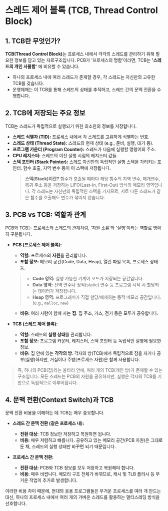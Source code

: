 # 스레드 제어 블록 (TCB, Thread Control Block)

## 1. TCB란 무엇인가?

<b>TCB(Thread Control Block)</b>는 프로세스 내에서 각각의 스레드를 관리하기 위해 필요한 정보를 담고 있는 자료구조입니다. PCB가 '프로세스의 명함'이라면, TCB는 **'스레드의 개인 사물함'** 에 비유할 수 있습니다.

-   하나의 프로세스 내에 여러 스레드가 존재할 경우, 각 스레드는 자신만의 고유한 TCB를 갖습니다.
-   운영체제는 이 TCB를 통해 스레드의 상태를 추적하고, 스레드 간의 문맥 전환을 수행합니다.

## 2. TCB에 저장되는 주요 정보

TCB는 스레드가 독립적으로 실행되기 위한 최소한의 정보를 저장합니다.

-   **스레드 식별자 (TID):** 프로세스 내에서 각 스레드를 고유하게 식별하는 번호.
-   **스레드 상태 (Thread State):** 스레드의 현재 상태 (e.g., 준비, 실행, 대기 등).
-   **프로그램 카운터 (Program Counter):** 스레드가 다음에 실행할 명령어의 주소.
-   **CPU 레지스터:** 스레드의 이전 실행 시점의 레지스터 값들.
-   **스택 포인터 (Stack Pointer):** 스레드 자신만의 독립적인 실행 스택을 가리키는 포인터. 함수 호출, 지역 변수 등이 이 스택에 저장됩니다.
    > **스택(Stack)이란?** 함수가 호출될 때마다 해당 함수의 지역 변수, 매개변수, 복귀 주소 등을 저장하는 LIFO(Last-In, First-Out) 방식의 메모리 영역입니다. 각 스레드는 자신만의 독립적인 스택을 가지므로, 서로 다른 스레드가 같은 함수를 호출해도 변수가 섞이지 않습니다.

## 3. PCB vs TCB: 역할과 관계

PCB와 TCB는 프로세스와 스레드의 관계처럼, '자원 소유'와 '실행'이라는 역할로 명확히 구분됩니다.

-   **PCB (프로세스 제어 블록):**
    -   **역할:** 프로세스의 **자원**을 관리합니다.
    -   **포함 정보:** 메모리 공간(Code, Data, Heap), 열린 파일 목록, 프로세스 상태 등.
    > - **Code 영역:** 실행 가능한 기계어 코드가 저장되는 공간입니다.
    > - **Data 영역:** 전역 변수나 정적(static) 변수 등 프로그램 시작 시 할당되는 데이터가 저장됩니다.
    > - **Heap 영역:** 프로그래머가 직접 할당/해제하는 동적 메모리 공간입니다. (e.g., `malloc`, `new`)
    -   **비유:** 여러 사람이 함께 사는 **집**. 집 주소, 가스, 전기 등은 모두가 공유합니다.

-   **TCB (스레드 제어 블록):**
    -   **역할:** 스레드의 **실행 상태**를 관리합니다.
    -   **포함 정보:** 프로그램 카운터, 레지스터, 스택 포인터 등 독립적인 실행에 필요한 정보.
    -   **비유:** 집 안에 있는 **각각의 방**. 각자의 방(TCB)에서 독립적으로 잠을 자거나 공부(실행)하지만, 거실이나 주방(프로세스 자원)은 함께 사용합니다.

> 즉, 하나의 PCB(집)라는 울타리 안에, 여러 개의 TCB(개인 방)가 존재할 수 있는 구조입니다. 모든 스레드는 PCB의 자원을 공유하지만, 실행은 각자의 TCB를 기반으로 독립적으로 이루어집니다.

## 4. 문맥 전환(Context Switch)과 TCB

문맥 전환 비용을 이해하는 데 TCB는 매우 중요합니다.

-   **스레드 간 문맥 전환 (같은 프로세스 내):**
    -   **전환 대상:** TCB 정보만 저장하고 복원하면 됩니다.
    -   **비용:** 매우 저렴하고 빠릅니다. 공유하고 있는 메모리 공간(PCB 자원)은 그대로 둔 채, 스레드의 실행 상태만 바꾸면 되기 때문입니다.

-   **프로세스 간 문맥 전환:**
    -   **전환 대상:** PCB와 TCB 정보를 모두 저장하고 복원해야 합니다.
    -   **비용:** 매우 비쌉니다. 메모리 구조 전체가 바뀌므로, 캐시 및 TLB 플러시 등 무거운 작업이 추가로 발생합니다.

이러한 비용 차이 때문에, 현대의 응용 프로그램들은 무거운 프로세스를 여러 개 만드는 대신, 하나의 프로세스 내에서 여러 개의 가벼운 스레드를 활용하는 멀티스레딩 방식을 선호합니다.
